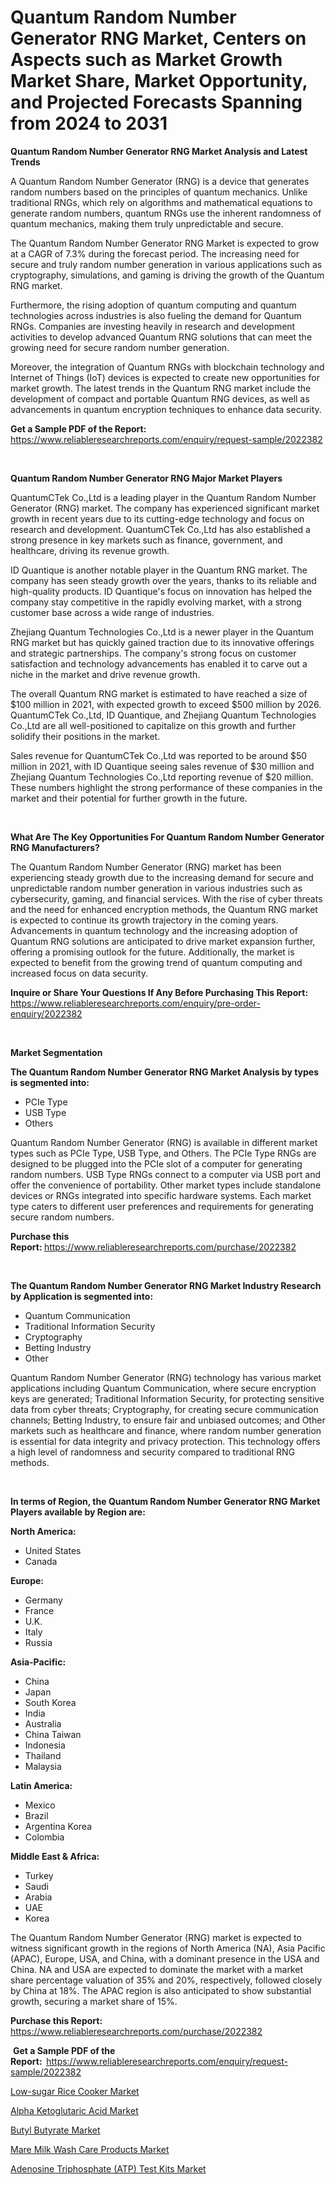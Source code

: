 <p><h1>Quantum Random Number Generator RNG Market, Centers on Aspects such as Market Growth Market Share, Market Opportunity, and Projected Forecasts Spanning from 2024 to 2031</h1></p><p><strong>Quantum Random Number Generator RNG Market Analysis and Latest Trends</strong></p>
<p><p>A Quantum Random Number Generator (RNG) is a device that generates random numbers based on the principles of quantum mechanics. Unlike traditional RNGs, which rely on algorithms and mathematical equations to generate random numbers, quantum RNGs use the inherent randomness of quantum mechanics, making them truly unpredictable and secure.</p><p>The Quantum Random Number Generator RNG Market is expected to grow at a CAGR of 7.3% during the forecast period. The increasing need for secure and truly random number generation in various applications such as cryptography, simulations, and gaming is driving the growth of the Quantum RNG market.</p><p>Furthermore, the rising adoption of quantum computing and quantum technologies across industries is also fueling the demand for Quantum RNGs. Companies are investing heavily in research and development activities to develop advanced Quantum RNG solutions that can meet the growing need for secure random number generation.</p><p>Moreover, the integration of Quantum RNGs with blockchain technology and Internet of Things (IoT) devices is expected to create new opportunities for market growth. The latest trends in the Quantum RNG market include the development of compact and portable Quantum RNG devices, as well as advancements in quantum encryption techniques to enhance data security.</p></p>
<p><strong>Get a Sample PDF of the Report:&nbsp;</strong> <a href="https://www.reliableresearchreports.com/enquiry/request-sample/2022382">https://www.reliableresearchreports.com/enquiry/request-sample/2022382</a></p>
<p>&nbsp;</p>
<p><strong>Quantum Random Number Generator RNG Major Market Players</strong></p>
<p><p>QuantumCTek Co.,Ltd is a leading player in the Quantum Random Number Generator (RNG) market. The company has experienced significant market growth in recent years due to its cutting-edge technology and focus on research and development. QuantumCTek Co.,Ltd has also established a strong presence in key markets such as finance, government, and healthcare, driving its revenue growth.</p><p>ID Quantique is another notable player in the Quantum RNG market. The company has seen steady growth over the years, thanks to its reliable and high-quality products. ID Quantique's focus on innovation has helped the company stay competitive in the rapidly evolving market, with a strong customer base across a wide range of industries.</p><p>Zhejiang Quantum Technologies Co.,Ltd is a newer player in the Quantum RNG market but has quickly gained traction due to its innovative offerings and strategic partnerships. The company's strong focus on customer satisfaction and technology advancements has enabled it to carve out a niche in the market and drive revenue growth.</p><p>The overall Quantum RNG market is estimated to have reached a size of $100 million in 2021, with expected growth to exceed $500 million by 2026. QuantumCTek Co.,Ltd, ID Quantique, and Zhejiang Quantum Technologies Co.,Ltd are all well-positioned to capitalize on this growth and further solidify their positions in the market.</p><p>Sales revenue for QuantumCTek Co.,Ltd was reported to be around $50 million in 2021, with ID Quantique seeing sales revenue of $30 million and Zhejiang Quantum Technologies Co.,Ltd reporting revenue of $20 million. These numbers highlight the strong performance of these companies in the market and their potential for further growth in the future.</p></p>
<p>&nbsp;</p>
<p><strong>What Are The Key Opportunities For Quantum Random Number Generator RNG Manufacturers?</strong></p>
<p><p>The Quantum Random Number Generator (RNG) market has been experiencing steady growth due to the increasing demand for secure and unpredictable random number generation in various industries such as cybersecurity, gaming, and financial services. With the rise of cyber threats and the need for enhanced encryption methods, the Quantum RNG market is expected to continue its growth trajectory in the coming years. Advancements in quantum technology and the increasing adoption of Quantum RNG solutions are anticipated to drive market expansion further, offering a promising outlook for the future. Additionally, the market is expected to benefit from the growing trend of quantum computing and increased focus on data security.</p></p>
<p><strong>Inquire or Share Your Questions If Any Before Purchasing This Report:</strong> <a href="https://www.reliableresearchreports.com/enquiry/pre-order-enquiry/2022382">https://www.reliableresearchreports.com/enquiry/pre-order-enquiry/2022382</a></p>
<p>&nbsp;</p>
<p><strong>Market Segmentation</strong></p>
<p><strong>The Quantum Random Number Generator RNG Market Analysis by types is segmented into:</strong></p>
<p><ul><li>PCIe Type</li><li>USB Type</li><li>Others</li></ul></p>
<p><p>Quantum Random Number Generator (RNG) is available in different market types such as PCIe Type, USB Type, and Others. The PCIe Type RNGs are designed to be plugged into the PCIe slot of a computer for generating random numbers. USB Type RNGs connect to a computer via USB port and offer the convenience of portability. Other market types include standalone devices or RNGs integrated into specific hardware systems. Each market type caters to different user preferences and requirements for generating secure random numbers.</p></p>
<p><strong>Purchase this Report:&nbsp;</strong><a href="https://www.reliableresearchreports.com/purchase/2022382">https://www.reliableresearchreports.com/purchase/2022382</a></p>
<p>&nbsp;</p>
<p><strong>The Quantum Random Number Generator RNG Market Industry Research by Application is segmented into:</strong></p>
<p><ul><li>Quantum Communication</li><li>Traditional Information Security</li><li>Cryptography</li><li>Betting Industry</li><li>Other</li></ul></p>
<p><p>Quantum Random Number Generator (RNG) technology has various market applications including Quantum Communication, where secure encryption keys are generated; Traditional Information Security, for protecting sensitive data from cyber threats; Cryptography, for creating secure communication channels; Betting Industry, to ensure fair and unbiased outcomes; and Other markets such as healthcare and finance, where random number generation is essential for data integrity and privacy protection. This technology offers a high level of randomness and security compared to traditional RNG methods.</p></p>
<p>&nbsp;</p>
<p><strong>In terms of Region, the Quantum Random Number Generator RNG Market Players available by Region are:</strong></p>
<p>
    <p> <strong> North America: </strong>
        <ul>
            <li>United States</li>
            <li>Canada</li>
        </ul>
        </p> 
    <p> <strong> Europe: </strong>
        <ul>
            <li>Germany</li>
            <li>France</li>
            <li>U.K.</li>
            <li>Italy</li>
            <li>Russia</li>
        </ul>
        </p> 
    <p> <strong> Asia-Pacific: </strong>
        <ul>
            <li>China</li>
            <li>Japan</li>
            <li>South Korea</li>
            <li>India</li>
            <li>Australia</li>
            <li>China Taiwan</li>
            <li>Indonesia</li>
            <li>Thailand</li>
            <li>Malaysia</li>
        </ul>
        </p> 
    <p> <strong> Latin America: </strong>
        <ul>
            <li>Mexico</li>
            <li>Brazil</li>
            <li>Argentina Korea</li>
            <li>Colombia</li>
        </ul>
        </p> 
    <p> <strong> Middle East & Africa: </strong>
        <ul>
            <li>Turkey</li>
            <li>Saudi</li>
            <li>Arabia</li>
            <li>UAE</li>
            <li>Korea</li>
        </ul>
    </p>
    </p>
<p><p>The Quantum Random Number Generator (RNG) market is expected to witness significant growth in the regions of North America (NA), Asia Pacific (APAC), Europe, USA, and China, with a dominant presence in the USA and China. NA and USA are expected to dominate the market with a market share percentage valuation of 35% and 20%, respectively, followed closely by China at 18%. The APAC region is also anticipated to show substantial growth, securing a market share of 15%.</p></p>
<p><strong>Purchase this Report: </strong><a href="https://www.reliableresearchreports.com/purchase/2022382">https://www.reliableresearchreports.com/purchase/2022382</a></p>
<p>&nbsp;<strong>Get a Sample PDF of the Report:&nbsp;&nbsp;</strong><a href="https://www.reliableresearchreports.com/enquiry/request-sample/2022382">https://www.reliableresearchreports.com/enquiry/request-sample/2022382</a></p>
<p><strong></strong></p>
<p><p><a href="https://view.publitas.com/reportprime-1/low-sugar-rice-cooker-market-dynamics-2024-2031-also-about-its-market-trends-projections-and-opportunities/">Low-sugar Rice Cooker Market</a></p><p><a href="https://butternut-bug-553.notion.site/Alpha-Ketoglutaric-Acid-Market-Size-Growth-and-Forecast-from-2024-2031-41a8536920864e35951470c0e209dc55">Alpha Ketoglutaric Acid Market</a></p><p><a href="https://invited-way-688.notion.site/Butyl-Butyrate-Market-Analysis-and-Market-Size-Global-Industry-Overview-Market-Segmentation-and-Fo-f0e9078c294b4efd97ff642c0017ca25">Butyl Butyrate Market</a></p><p><a href="https://view.publitas.com/reportprime-1/mare-milk-wash-care-products-market-furnish-information-about-market-size-market-share-market-dynamics-and-projections-spanning-from-2024-to-2031/">Mare Milk Wash Care Products Market</a></p><p><a href="https://mire-aunt-385.notion.site/Adenosine-Triphosphate-ATP-Test-Kits-Market-Offers-Provide-Insightful-Data-for-the-Time-Period-fro-f5898969dd3b4aafa8348146ff3751f4">Adenosine Triphosphate (ATP) Test Kits Market</a></p></p>